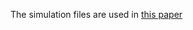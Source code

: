 The simulation files are used in [this paper](https://pubs.aip.org/aip/jcp/article/151/15/154106/1056610)
